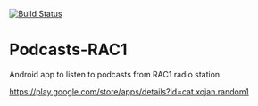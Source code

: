 [![Build Status](https://www.bitrise.io/app/c67a37e96b94866a/status.svg?token=BrNliWdZCITX_MCujXCyow&branch=master)](https://www.bitrise.io/app/c67a37e96b94866a)

# Podcasts-RAC1
Android app to listen to podcasts from RAC1 radio station

https://play.google.com/store/apps/details?id=cat.xojan.random1

